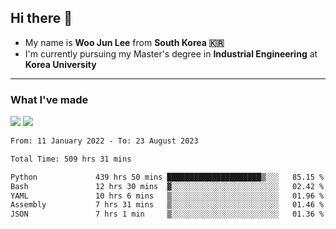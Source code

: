 ## Hi there 👋

- My name is **Woo Jun Lee** from **South Korea 🇰🇷**
- I'm currently pursuing my Master's degree in **Industrial Engineering** at **Korea University**

---

### What I've made

<a href="https://share.streamlit.io/tomtom1103/kuiai_hackathon_2022/main/JL_app.py"><img src="https://img.shields.io/badge/Journey Lee-161B22?style=for-the-badge&logo=streamlit&logoColor=FF4B4B"/></a> <a href="https://jeon-100.github.io/Dangzang/"><img src="https://img.shields.io/badge/당신을 위한 장학금, 당장!-161B22?style=for-the-badge&logo=react&logoColor=#61DAFB"/></a>

<!--START_SECTION:waka-->

```txt
From: 11 January 2022 - To: 23 August 2023

Total Time: 509 hrs 31 mins

Python             439 hrs 50 mins █████████████████████▒░░░   85.15 %
Bash               12 hrs 30 mins  ▓░░░░░░░░░░░░░░░░░░░░░░░░   02.42 %
YAML               10 hrs 6 mins   ▒░░░░░░░░░░░░░░░░░░░░░░░░   01.96 %
Assembly           7 hrs 31 mins   ▒░░░░░░░░░░░░░░░░░░░░░░░░   01.46 %
JSON               7 hrs 1 min     ▒░░░░░░░░░░░░░░░░░░░░░░░░   01.36 %
```

<!--END_SECTION:waka-->

